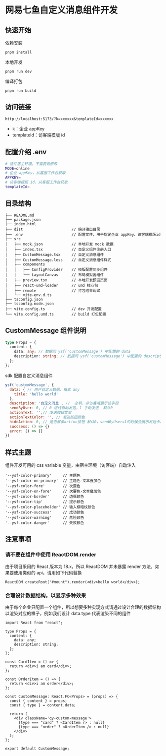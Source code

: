 # 网易七鱼自定义消息组件开发

## 快速开始

依赖安装

```
pnpm install
```

本地开发

```
pnpm run dev
```

编译打包

```
pnpm run build
```

## 访问链接

```
http://localhost:5173/?k=xxxxxx&templateId=xxxxxx
```

- k：企业 appKey
- templateId：访客端模版 id

## 配置介绍 .env

```sh
# 插件宿主环境，不需要做修改
MODE=online
# 企业 appKey，从客服工作台获取
APPKEY=
# 访客端模版 id，从客服工作台获取
templateId=
```

## 目录结构

```
├── README.md
├── package.json
├── index.html
├── dist                      // 编译输出目录
├── .env                      // 配置文件，用于指定企业 appKey、访客端模版id
├── src
│   ├── mock.json             // 本地开发 mock 数据
│   ├── index.tsx             // 自定义组件注册入口
│   ├── CustomMessage.tsx     // 自定义消息组件
│   ├── CustomMessage.less    // 自定义消息组件样式
│   ├── components
│   │   ├── ConfigProvider    // 模版配置同步组件
│   │   └── LayoutCanvas      // 布局模拟器组件
│   ├── preview.tsx           // 本地开发预览页面
│   ├── react-umd-loader      // umd 核心包
│   ├── remote                // 打包结果调试
│   └── vite-env.d.ts
├── tsconfig.json
├── tsconfig.node.json
├── vite.config.ts            // dev 开发配置
└── vite.config.umd.ts        // build 打包配置
```

## CustomMessage 组件说明

```ts
type Props = {
  content: {
    data: any; // 数据同 ysf('customMessage') 中配置的 data
    description: string; // 数据同 ysf('customMessage') 中配置的 description
  };
};
```

sdk 配置自定义消息组件

```js
ysf('customMessage', {
  data: { // 用户自定义数据，格式 any
    title: 'hello world'
  },
  description: '自定义消息', //  必填，非访客端展示该字段
  sendByUser: 0, // 0 进线自动发送，1 手动发送  默认0
  actionText: '',// 发送按钮文案
  actionTextColor: '', // 发送按钮颜色
  hideAction: 0, // 是否展示action按钮 默认0，sendByUser=1的时候会展示发送卡片按钮
  succsess: () => {}
  error: () => {}
})
```

## 样式主题

组件开发可用的 css variable 变量，由宿主环境（访客端）自动注入

```
'--ysf-color-primary'     // 主题色
'--ysf-color-on-primary'  // 主题色-文本叠加色
'--ysf-color-fore'        // 次要色
'--ysf-color-on-fore'     // 次要色-文本叠加色
'--ysf-color-border'      // 边框颜色
'--ysf-color-tip'         // 提示颜色
'--ysf-color-placeholder' // 输入框暗纹颜色
'--ysf-color-success'     // 成功颜色
'--ysf-color-warning'     // 危险颜色
'--ysf-color-danger'      // 失败颜色
```

## 注意事项

### 请不要在组件中使用 ReactDOM.render

由于项目采用的 React 版本为 18.x，所以 ReactDOM 并未暴露 render 方法，如果要使用类似的 api，请用如下代码替换

```tsx
ReactDOM.createRoot("#mount").render(<div>hello world</div>);
```

### 合理设计数据结构，以显示多种效果

由于每个企业只配置一个组件，所以想要多种实现方式请通过设计合理的数据结构以渲染对应的样子，例如我们设计 data.type 代表渲染不同的组件

```tsx
import React from "react";

type Props = {
  content: {
    data: any;
    description: string;
  };
};

const CardItem = () => {
  return <div>i am card</div>;
};

const OrderItem = () => {
  return <div>i am order</div>;
};

const CustomMessage: React.FC<Props> = (props) => {
  const { content } = props;
  const { type } = content.data;

  return (
    <div className='qy-custom-message'>
      {type === "card" ? <CardItem /> : null}
      {type === "order" ? <OrderItem /> : null}
    </div>
  );
};

export default CustomMessage;
```

